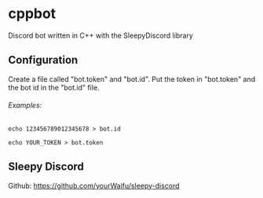 # cppbot
Discord bot written in C++ with the SleepyDiscord library

## Configuration
Create a file called "bot.token" and "bot.id". Put the token in "bot.token" and the bot id in the "bot.id" file.
###### Examples:
`echo 123456789012345678 > bot.id`

`echo YOUR_TOKEN > bot.token`

## Sleepy Discord
Github: https://github.com/yourWaifu/sleepy-discord
